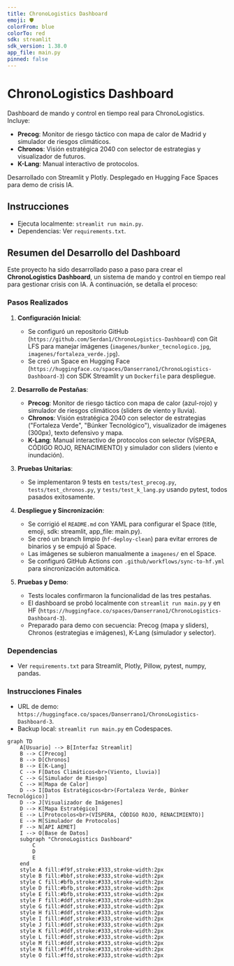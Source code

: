 ```yaml
---
title: ChronoLogistics Dashboard
emoji: 🛡️
colorFrom: blue
colorTo: red
sdk: streamlit
sdk_version: 1.38.0
app_file: main.py
pinned: false
---
```


# ChronoLogistics Dashboard

Dashboard de mando y control en tiempo real para ChronoLogistics. Incluye:
- **Precog**: Monitor de riesgo táctico con mapa de calor de Madrid y simulador de riesgos climáticos.
- **Chronos**: Visión estratégica 2040 con selector de estrategias y visualizador de futuros.
- **K-Lang**: Manual interactivo de protocolos.

Desarrollado con Streamlit y Plotly. Desplegado en Hugging Face Spaces para demo de crisis IA.

## Instrucciones
- Ejecuta localmente: `streamlit run main.py`.
- Dependencias: Ver `requirements.txt`.

## Resumen del Desarrollo del Dashboard

Este proyecto ha sido desarrollado paso a paso para crear el **ChronoLogistics Dashboard**, un sistema de mando y control en tiempo real para gestionar crisis con IA. A continuación, se detalla el proceso:

### Pasos Realizados
1. **Configuración Inicial**:
   - Se configuró un repositorio GitHub (`https://github.com/Serdan1/ChronoLogistics-Dashboard`) con Git LFS para manejar imágenes (`imagenes/bunker_tecnologico.jpg`, `imagenes/fortaleza_verde.jpg`).
   - Se creó un Space en Hugging Face (`https://huggingface.co/spaces/Danserrano1/ChronoLogistics-Dashboard-3`) con SDK Streamlit y un `Dockerfile` para despliegue.

2. **Desarrollo de Pestañas**:
   - **Precog**: Monitor de riesgo táctico con mapa de calor (azul-rojo) y simulador de riesgos climáticos (sliders de viento y lluvia).
   - **Chronos**: Visión estratégica 2040 con selector de estrategias ("Fortaleza Verde", "Búnker Tecnológico"), visualizador de imágenes (300px), texto defensivo y mapa.
   - **K-Lang**: Manual interactivo de protocolos con selector (VÍSPERA, CÓDIGO ROJO, RENACIMIENTO) y simulador con sliders (viento e inundación).

3. **Pruebas Unitarias**:
   - Se implementaron 9 tests en `tests/test_precog.py`, `tests/test_chronos.py`, y `tests/test_k_lang.py` usando pytest, todos pasados exitosamente.

4. **Despliegue y Sincronización**:
   - Se corrigió el `README.md` con YAML para configurar el Space (title, emoji, sdk: streamlit, app_file: main.py).
   - Se creó un branch limpio (`hf-deploy-clean`) para evitar errores de binarios y se empujó al Space.
   - Las imágenes se subieron manualmente a `imagenes/` en el Space.
   - Se configuró GitHub Actions con `.github/workflows/sync-to-hf.yml` para sincronización automática.

5. **Pruebas y Demo**:
   - Tests locales confirmaron la funcionalidad de las tres pestañas.
   - El dashboard se probó localmente con `streamlit run main.py` y en HF (`https://huggingface.co/spaces/Danserrano1/ChronoLogistics-Dashboard-3`).
   - Preparado para demo con secuencia: Precog (mapa y sliders), Chronos (estrategias e imágenes), K-Lang (simulador y selector).

### Dependencias
- Ver `requirements.txt` para Streamlit, Plotly, Pillow, pytest, numpy, pandas.

### Instrucciones Finales
- URL de demo: `https://huggingface.co/spaces/Danserrano1/ChronoLogistics-Dashboard-3`.
- Backup local: `streamlit run main.py` en Codespaces.

```mermaid
graph TD
    A[Usuario] --> B[Interfaz Streamlit]
    B --> C[Precog]
    B --> D[Chronos]
    B --> E[K-Lang]
    C --> F[Datos Climáticos<br>(Viento, Lluvia)]
    C --> G[Simulador de Riesgo]
    C --> H[Mapa de Calor]
    D --> I[Datos Estratégicos<br>(Fortaleza Verde, Búnker Tecnológico)]
    D --> J[Visualizador de Imágenes]
    D --> K[Mapa Estratégico]
    E --> L[Protocolos<br>(VÍSPERA, CÓDIGO ROJO, RENACIMIENTO)]
    E --> M[Simulador de Protocolos]
    F --> N[API AEMET]
    I --> O[Base de Datos]
    subgraph "ChronoLogistics Dashboard"
        C
        D
        E
    end
    style A fill:#f9f,stroke:#333,stroke-width:2px
    style B fill:#bbf,stroke:#333,stroke-width:2px
    style C fill:#bfb,stroke:#333,stroke-width:2px
    style D fill:#bfb,stroke:#333,stroke-width:2px
    style E fill:#bfb,stroke:#333,stroke-width:2px
    style F fill:#ddf,stroke:#333,stroke-width:2px
    style G fill:#ddf,stroke:#333,stroke-width:2px
    style H fill:#ddf,stroke:#333,stroke-width:2px
    style I fill:#ddf,stroke:#333,stroke-width:2px
    style J fill:#ddf,stroke:#333,stroke-width:2px
    style K fill:#ddf,stroke:#333,stroke-width:2px
    style L fill:#ddf,stroke:#333,stroke-width:2px
    style M fill:#ddf,stroke:#333,stroke-width:2px
    style N fill:#ffd,stroke:#333,stroke-width:2px
    style O fill:#ffd,stroke:#333,stroke-width:2px